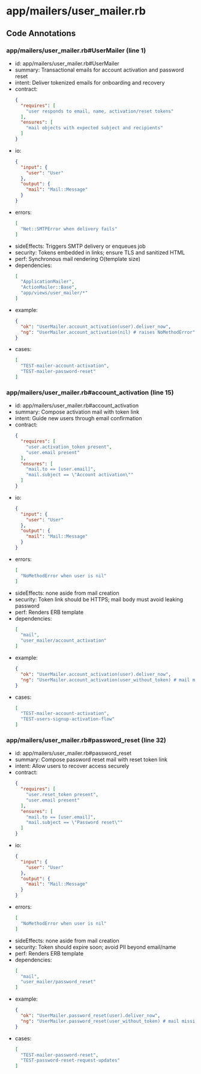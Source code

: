 # app/mailers/user_mailer.rb

## Code Annotations

### app/mailers/user_mailer.rb#UserMailer (line 1)
- id: app/mailers/user_mailer.rb#UserMailer
- summary: Transactional emails for account activation and password reset
- intent: Deliver tokenized emails for onboarding and recovery
- contract:
  ```json
  {
    "requires": [
      "user responds to email, name, activation/reset tokens"
    ],
    "ensures": [
      "mail objects with expected subject and recipients"
    ]
  }
  ```
- io:
  ```json
  {
    "input": {
      "user": "User"
    },
    "output": {
      "mail": "Mail::Message"
    }
  }
  ```
- errors:
  ```json
  [
    "Net::SMTPError when delivery fails"
  ]
  ```
- sideEffects: Triggers SMTP delivery or enqueues job
- security: Tokens embedded in links; ensure TLS and sanitized HTML
- perf: Synchronous mail rendering O(template size)
- dependencies:
  ```json
  [
    "ApplicationMailer",
    "ActionMailer::Base",
    "app/views/user_mailer/*"
  ]
  ```
- example:
  ```json
  {
    "ok": "UserMailer.account_activation(user).deliver_now",
    "ng": "UserMailer.account_activation(nil) # raises NoMethodError"
  }
  ```
- cases:
  ```json
  [
    "TEST-mailer-account-activation",
    "TEST-mailer-password-reset"
  ]
  ```

### app/mailers/user_mailer.rb#account_activation (line 15)
- id: app/mailers/user_mailer.rb#account_activation
- summary: Compose activation mail with token link
- intent: Guide new users through email confirmation
- contract:
  ```json
  {
    "requires": [
      "user.activation_token present",
      "user.email present"
    ],
    "ensures": [
      "mail.to == [user.email]",
      "mail.subject == \"Account activation\""
    ]
  }
  ```
- io:
  ```json
  {
    "input": {
      "user": "User"
    },
    "output": {
      "mail": "Mail::Message"
    }
  }
  ```
- errors:
  ```json
  [
    "NoMethodError when user is nil"
  ]
  ```
- sideEffects: none aside from mail creation
- security: Token link should be HTTPS; mail body must avoid leaking password
- perf: Renders ERB template
- dependencies:
  ```json
  [
    "mail",
    "user_mailer/account_activation"
  ]
  ```
- example:
  ```json
  {
    "ok": "UserMailer.account_activation(user).deliver_now",
    "ng": "UserMailer.account_activation(user_without_token) # mail missing token"
  }
  ```
- cases:
  ```json
  [
    "TEST-mailer-account-activation",
    "TEST-users-signup-activation-flow"
  ]
  ```

### app/mailers/user_mailer.rb#password_reset (line 32)
- id: app/mailers/user_mailer.rb#password_reset
- summary: Compose password reset mail with reset token link
- intent: Allow users to recover access securely
- contract:
  ```json
  {
    "requires": [
      "user.reset_token present",
      "user.email present"
    ],
    "ensures": [
      "mail.to == [user.email]",
      "mail.subject == \"Password reset\""
    ]
  }
  ```
- io:
  ```json
  {
    "input": {
      "user": "User"
    },
    "output": {
      "mail": "Mail::Message"
    }
  }
  ```
- errors:
  ```json
  [
    "NoMethodError when user is nil"
  ]
  ```
- sideEffects: none aside from mail creation
- security: Token should expire soon; avoid PII beyond email/name
- perf: Renders ERB template
- dependencies:
  ```json
  [
    "mail",
    "user_mailer/password_reset"
  ]
  ```
- example:
  ```json
  {
    "ok": "UserMailer.password_reset(user).deliver_now",
    "ng": "UserMailer.password_reset(user_without_token) # mail missing token"
  }
  ```
- cases:
  ```json
  [
    "TEST-mailer-password-reset",
    "TEST-password-reset-request-updates"
  ]
  ```

